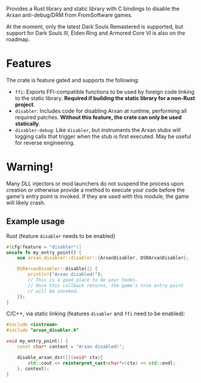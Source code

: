 Provides a Rust library and static library with C bindings to disable the Arxan anti-debug/DRM
from FromSoftware games.

At the moment, only the latest Dark Souls Remastered is supported, but support for Dark Souls III,
Elden Ring and Armored Core VI is also on the roadmap.

# Features
The crate is feature gated and supports the following:
- `ffi`: Exports FFI-compatible functions to be used by foreign code linking to the static library.
    **Required if building the static library for a non-Rust project**.
- `disabler`: Includes code for disabling Arxan at runtime, performing all required patches.
    **Without this feature, the crate can only be used statically**.
- `disabler-debug`: Like `disabler`, but instruments the Arxan stubs will logging calls that
    trigger when the stub is first executed. May be useful for reverse engineering.

# Warning!
<div class="warning">
Many DLL injectors or mod launchers do not suspend the process upon creation or otherwise
provide a method to execute your code before the game's entry point is invoked. If they
are used with this module, the game will likely crash.
</div>

## Example usage 

Rust (feature `disabler` needs to be enabled)
```rust
#[cfg(feature = "disabler")]
unsafe fn my_entry_point() {
    use arxan_disabler::disabler::{ArxanDisabler, DSRArxanDisabler};

    DSRArxanDisabler::disable(|| {
        println!("Arxan disabled!");
        // This is a good place to do your hooks.
        // Once this callback returns, the game's true entry point
        // will be invoked.
    });
}
```

C/C++, via static linking (features `disabler` and `ffi` need to be enabled):
```cpp
#include <iostream>
#include "arxan_disabler.h"

void my_entry_point() {
    const char* context = "Arxan disabled!";

    disable_arxan_dsr([](void* ctx){
        std::cout << reinterpret_cast<char*>(ctx) << std::endl;
    }, context);
}
```